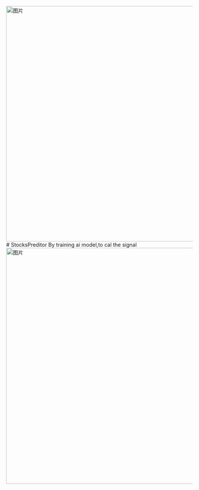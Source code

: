 <img width="920" height="637" alt="图片" src="https://github.com/user-attachments/assets/ec94a0cd-781f-4fe5-9da0-69728db2edc4" /># StocksPreditor
By training ai model,to cal the signal
<img width="908" height="638" alt="图片" src="https://github.com/user-attachments/assets/a4dd6755-53f5-4046-94a5-ca1ccf982276" />
